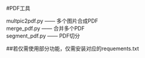 #PDF工具  

multpic2pdf.py   ——  多个图片合成PDF  
merge_pdf.py     ——  合并多个PDF  
segment_pdf.py   ——  PDF切分  

##若仅需使用部分功能，仅需安装对应的requements.txt  
